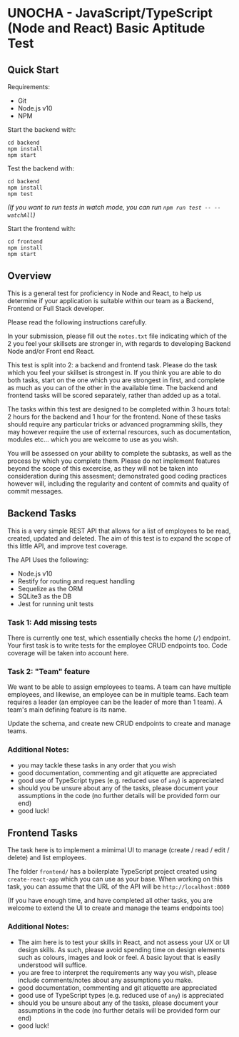 # UNOCHA - JavaScript/TypeScript (Node and React) Basic Aptitude Test

## Quick Start

Requirements:
* Git
* Node.js v10
* NPM

Start the backend with:

```
cd backend
npm install
npm start
```

Test the backend with:

```
cd backend
npm install
npm test
```

*(If you want to run tests in watch mode, you can run `npm run test -- --watchAll`)*

Start the frontend with:

```
cd frontend
npm install
npm start
```

## Overview

This is a general test for proficiency in Node and React,
to help us determine if your application is suitable within our team
as a Backend, Frontend or Full Stack developer.

Please read the following instructions carefully.

In your submission, please fill out the `notes.txt` file indicating which
of the 2 you feel your skillsets are stronger in,
with regards to developing Backend Node and/or Front end React.

This test is split into 2: a backend and frontend task.
Please do the task which you feel your skillset is strongest in.
If you think you are able to do both tasks,
start on the one which you are strongest in first,
and complete as much as you can of the other in the available time.
The backend and frontend tasks will be scored separately,
rather than added up as a total.

The tasks within this test are designed to be completed within 3 hours total:
2 hours for the backend and 1 hour for the frontend.
None of these tasks should require any particular tricks or advanced programming
skills, they may however require the use of external resources,
such as documentation, modules etc... which you are welcome to use as you wish.

You will be assessed on your ability to complete the subtasks, as well as the
process by which you complete them.
Please do not implement features beyond the scope of this excercise,
as they will not be taken into consideration during this assesment;
demonstrated good coding practices however will,
including the regularity and content of commits and quality of commit messages.

## Backend Tasks

This is a very simple REST API that allows for a list of employees to be read,
created, updated and deleted.
The aim of this test is to expand the scope of this little API,
and improve test coverage.

The API Uses the following:

* Node.js v10
* Restify for routing and request handling
* Sequelize as the ORM
* SQLite3 as the DB
* Jest for running unit tests

### Task 1: Add missing tests

There is currently one test, which essentially checks the home (`/`) endpoint.
Your first task is to write tests for the employee CRUD endpoints too.
Code coverage will be taken into account here.

### Task 2: "Team" feature

We want to be able to assign employees to teams.
A team can have multiple employees, and likewise,
an employee can be in multiple teams.
Each team requires a leader (an employee can be the leader of more than 1 team).
A team's main defining feature is its name.

Update the schema, and create new CRUD endpoints to create and manage teams.

### Additional Notes:

* you may tackle these tasks in any order that you wish
* good documentation, commenting and git atiquette are appreciated
* good use of TypeScript types (e.g. reduced use of `any`) is appreciated
* should you be unsure about any of the tasks,
  please document your assumptions in the code
  (no further details will be provided form our end)
* good luck!

## Frontend Tasks

The task here is to implement a mimimal UI to manage
(create / read / edit / delete) and list employees.

The folder `frontend/` has a boilerplate TypeScript project created using
`create-react-app` which you can use as your base.
When working on this task,
you can assume that the URL of the API will be `http://localhost:8080`

(If you have enough time, and have completed all other tasks, you are welcome to
extend the UI to create and manage the teams endpoints too)

### Additional Notes:

* The aim here is to test your skills in React,
  and not assess your UX or UI design skills. As such, please avoid spending
  time on design elements such as colours, images and look or feel.
  A basic layout that is easily understood will suffice.
* you are free to interpret the requirements any way you wish,
  please include comments/notes about any assumptions you make.
* good documentation, commenting and git atiquette are appreciated
* good use of TypeScript types (e.g. reduced use of `any`) is appreciated
* should you be unsure about any of the tasks,
  please document your assumptions in the code
  (no further details will be provided form our end)
* good luck!
